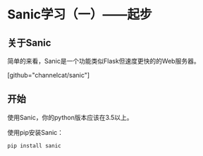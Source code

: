 # Sanic学习（一）——起步

## 关于Sanic

简单的来看，Sanic是一个功能类似Flask但速度更快的的Web服务器。

[github="channelcat/sanic"]

## 开始

使用Sanic，你的python版本应该在3.5以上。

使用pip安装Sanic：

```shell
pip install sanic
```

